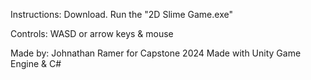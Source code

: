 Instructions:
Download. 
Run the "2D Slime Game.exe"

Controls: WASD or arrow keys & mouse

Made by: Johnathan Ramer for Capstone 2024
Made with Unity Game Engine 
& 
C#
